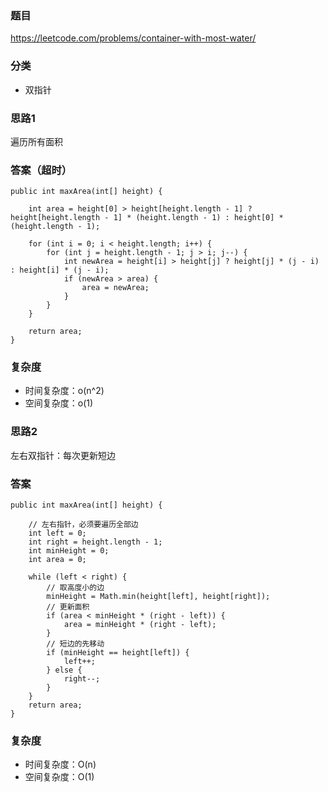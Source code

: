 ### 题目
https://leetcode.com/problems/container-with-most-water/

### 分类
* 双指针

### 思路1
遍历所有面积

### 答案（超时）
```
public int maxArea(int[] height) {
    
    int area = height[0] > height[height.length - 1] ? height[height.length - 1] * (height.length - 1) : height[0] * (height.length - 1);
    
    for (int i = 0; i < height.length; i++) {
        for (int j = height.length - 1; j > i; j--) {
            int newArea = height[i] > height[j] ? height[j] * (j - i) : height[i] * (j - i);
            if (newArea > area) {
                area = newArea;
            }
        }
    }
    
    return area;
}
```

### 复杂度
* 时间复杂度：o(n^2)
* 空间复杂度：o(1)

### 思路2
左右双指针：每次更新短边

### 答案
```
public int maxArea(int[] height) {
    
    // 左右指针，必须要遍历全部边
    int left = 0;
    int right = height.length - 1;
    int minHeight = 0;
    int area = 0;
    
    while (left < right) {
        // 取高度小的边
        minHeight = Math.min(height[left], height[right]);
        // 更新面积
        if (area < minHeight * (right - left)) {
            area = minHeight * (right - left);  
        }
        // 短边的先移动
        if (minHeight == height[left]) {
            left++;
        } else {
            right--;
        }
    }
    return area;
}
```

### 复杂度
* 时间复杂度：O(n)
* 空间复杂度：O(1)
